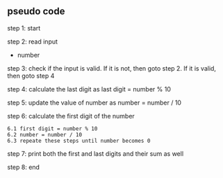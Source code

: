 ## pseudo code  
step 1: start  

step 2: read input  
- number  
  
step 3:  check if the input is valid. If it is not, then goto step 2. If it is valid, then goto step 4   

step 4: calculate the last digit as last digit = number % 10  

step 5: update the value of number as number = number / 10  

step 6: calculate the first digit of the number  

    6.1 first digit = number % 10  
    6.2 number = number / 10  
    6.3 repeate these steps until number becomes 0  
step 7: print both the first and last digits and their sum as well  

step 8: end